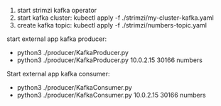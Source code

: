 
1.  start strimzi kafka operator
2.  start kafka cluster: kubectl apply -f ./strimzi/my-cluster-kafka.yaml
3.  create kafka topic: kubectl apply -f ./strimzi/numbers-topic.yaml

start external app kafka producer:

* python3 ./producer/KafkaProducer.py <IP K8s API> <port> <topic>
* python3 ./producer/KafkaProducer.py 10.0.2.15 30166 numbers

Start external app kafka consumer:

* python3 ./producer/KafkaConsumer.py <IP K8s API> <port> <topic>
* python3 ./producer/KafkaConsumer.py 10.0.2.15 30166 numbers
